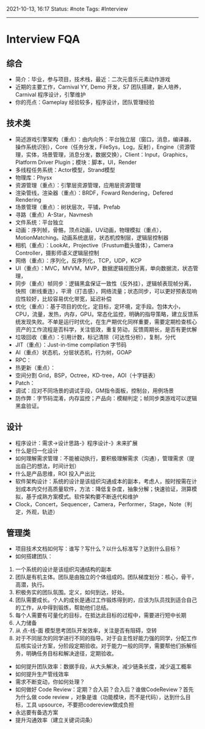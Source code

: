 2021-10-13, 16:17
Status: #note
Tags: #Interview

---
# Interview FQA

## 综合

- 简介：毕业，参与项目，技术栈，最近：二次元音乐元素动作游戏
- 近期的主要工作，Carnival YY, Demo 开发，S7 团队搭建，新人培养，Carnival 程序设计，引擎维护
- 你的亮点：Gameplay 经验较多，程序设计，团队管理经验

## 技术类

- 简述游戏引擎架构（重点）：由内向外：平台独立层（窗口，消息，编译器，操作系统识别），Core（任务分发，FileSys，Log，反射），Engine（资源管理，实体，场景管理，消息分发，数据交换），Client：Input，Graphics，Platform Driver Plugin；模块：脚本，UI，Render
- 多线程任务系统：Actor模型，Strand模型
- 物理库：Physx
- 资源管理（重点）：引擎层资源管理，应用层资源管理
- 渲染管线，渲染器（重点）：BRDF，Foward Rendering，Defered Rendering
- 场景管理（重点）：树状层次，平铺，Prefab
- 寻路（重点）A-Star，Navmesh
- 文件系统：平台独立
- 动画：序列帧，骨骼，顶点动画，UV动画，物理模拟（重点），MotionMatching。动画系统底层，状态机控制层，逻辑层控制器
- 相机（重点）：LookAt，Projective（Frustum截头锥体），Camera Controller，摄影师语义逻辑层控制
- 网络（重点）：序列化，反序列化，TCP，UDP，KCP
- UI（重点）：MVC，MVVM，MVP，数据逻辑视图分离，单向数据流，状态管理，
-   同步（重点）帧同步：逻辑黑盒保证一致性（反外挂），逻辑帧表现帧分离，快照（断线重连），平滑（打击感），网络流量；状态同步，可以更好预表现响应性较好，比较容易优化带宽，延迟补偿
- 优化（重点）：基于项目的优化，定目标，定环境，定手段。包体大小，CPU，流量，发热，内存，GPU。常态化监控，明确的指导策略，建立反馈系统发现失败。不单是运行时优化，在生产期优化同样重要，需要定期检查核心资产的工作流程是否科学，关注低效，重复劳动，反馈周期长，是否有更优解
- 垃圾回收（重点）：引用计数，标记清除（可达性分析），复制，分代
- JIT（重点）：Just-in-time compilation 字节码
- AI（重点）状态机，分层状态机，行为树，GOAP
- RPC：
- 热更新（重点）：
- 空间分割 Grid，BSP，Octree，KD-tree，AOI（十字链表）
- Patch：
- 调试：应对不同场景的调试手段，GM指令面板，控制台，用例场景
- 防作弊：字节码混淆，内存监控；产品向：模糊判定；帧同步类游戏可以逻辑黑盒验证。

## 设计

- 程序设计：需求->设计思路-》程序设计-》未来扩展
- 什么是归一化设计
- 如何理解需求管理：不能被动执行，要积极理解需求（沟通），管理需求（提出自己的想法，时间计划）
- 什么是产品思维，ROI 投入产出比
- 软件架构设计：系统的设计是该组织沟通成本的副本，考虑人，按时按需在计划成本内交付高质量软件，方法：降低复杂度，抽象分解；快速验证，测算模拟，基于成熟方案模式。软件架构要不断迭代和维护
- Clock，Concert，Sequencer，Camera，Performer，Stage，Note（判定，外观，轨迹）

## 管理类

- 项目技术文档如何写：谁写？写什么？以什么标准写？达到什么目标？
- 如何搭建团队：
1. 一个系统的设计是该组织沟通结构的副本
2. 团队是有机主体。团队是由独立的个体组成的。团队梯度划分：核心，骨干，高潜，执行。
3. 积极务实的团队氛围。定义，如何到达，好处。
4. 团队需要成长。个人的成长是通过工作锻炼得到的，应该为队员找到适合自己的工作，从中得到锻炼，帮助他们总结。
5. 每个人需要有可量化的目标，在抵达此目标的过程中，需要进行短中长期
6. 人力储备
7. 从 点-线-面 模型思考团队开发效率，关注是否有阻碍，空转
8. 对于不同层次的同学进行不同的指导。对于自主性好能力强的同学，分配工作后核实设计方案，分阶段定期验收。对于能力一般的同学，需要帮他们拆解任务，明确任务目标和解决途径，定期验收。

- 如何提升团队效率：数据手段，从大头解决，减少链条长度，减少返工概率
- 如何提升生产管线效率
- 需求不断变动，你如何处理？
- 如何做好 Code Review：定期？合入前？合入后？谁做CodeReview？首先为什么做 code review ，对象是谁（功能模块，而不是代码），达到什么目标，工具 upsource，不要把codereview做成负担
- 永远要有备选方案
- 提升沟通效率（建立关键词词条）